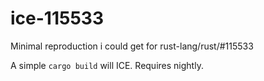 # ice-115533
Minimal reproduction i could get for rust-lang/rust/#115533

A simple `cargo build` will ICE.
Requires nightly.
